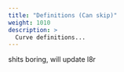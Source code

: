 ```yaml
---
title: "Definitions (Can skip)"
weight: 1010
description: >
  Curve definitions...
---
```


shits boring, will update l8r

